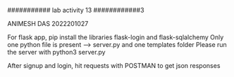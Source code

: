 ########### lab activity 13 ############3

ANIMESH DAS 2022201027


For flask app, pip install the libraries flask-login and flask-sqlalchemy
Only one python file is present --> server.py and one templates folder
Please run the server with python3 server.py

After signup and login, hit requests with POSTMAN to get json responses